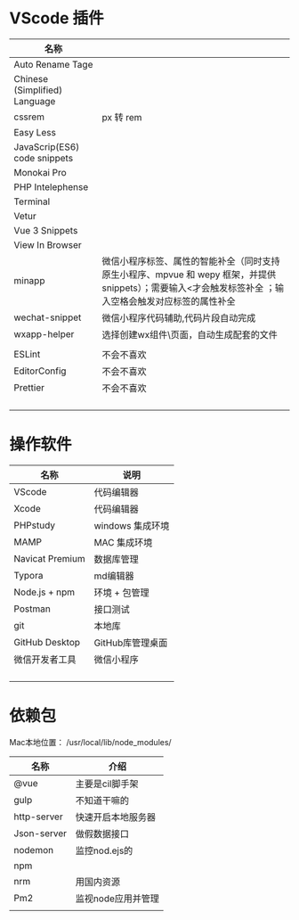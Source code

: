 # VScode 插件

| 名称                          |                                                              |
| ----------------------------- | ------------------------------------------------------------ |
| Auto Rename Tage              |                                                              |
| Chinese (Simplified) Language |                                                              |
| cssrem                        | px 转 rem                                                    |
| Easy Less                     |                                                              |
| JavaScrip(ES6) code snippets  |                                                              |
| Monokai Pro                   |                                                              |
| PHP Intelephense              |                                                              |
| Terminal                      |                                                              |
| Vetur                         |                                                              |
| Vue 3 Snippets                |                                                              |
| View In Browser               |                                                              |
| minapp                        | 微信小程序标签、属性的智能补全（同时支持原生小程序、mpvue 和 wepy 框架，并提供 snippets）；需要输入<才会触发标签补全 ；输入空格会触发对应标签的属性补全 |
| wechat-snippet                | 微信小程序代码辅助,代码片段自动完成                          |
| wxapp-helper                  | 选择创建wx组件\页面，自动生成配套的文件                      |
|                               |                                                              |
| ESLint                        | 不会不喜欢                                                   |
| EditorConfig                  | 不会不喜欢                                                   |
| Prettier                      | 不会不喜欢                                                   |
|                               |                                                              |
|                               |                                                              |
|                               |                                                              |
|                               |                                                              |





# 操作软件

| 名称            | 说明             |
| --------------- | ---------------- |
| VScode          | 代码编辑器       |
| Xcode           | 代码编辑器       |
| PHPstudy        | windows 集成环境 |
| MAMP            | MAC 集成环境     |
| Navicat Premium | 数据库管理       |
| Typora          | md编辑器         |
| Node.js + npm   | 环境 + 包管理    |
| Postman         | 接口测试         |
| git             | 本地库           |
| GitHub Desktop  | GitHub库管理桌面 |
| 微信开发者工具  | 微信小程序       |
|                 |                  |
|                 |                  |
|                 |                  |
|                 |                  |





# 依赖包

Mac本地位置： /usr/local/lib/node_modules/

| 名称        | 介绍               |
| ----------- | ------------------ |
| @vue        | 主要是cil脚手架    |
| gulp        | 不知道干嘛的       |
| http-server | 快速开启本地服务器 |
| Json-server | 做假数据接口       |
| nodemon     | 监控nod.ejs的      |
| npm         |                    |
| nrm         | 用国内资源         |
| Pm2         | 监视node应用并管理 |
|             |                    |



### 

### 

### 

### 

### 

### 

### 

### 

### 

### 

### 



### 

##### 

##### 

##### 

